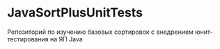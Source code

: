 # JavaSortPlusUnitTests
Репозиторий по изучению базовых сортировок с внедрением юнит-тестирования на ЯП Java
